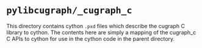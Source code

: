 # `pylibcugraph/_cugraph_c`

This directory contains cython `.pxd` files which describe the cugraph C library
to cython.  The contents here are simply a mapping of the cugraph_c C APIs to
cython for use in the cython code in the parent directory.
